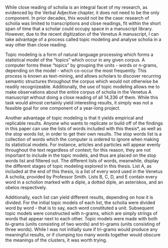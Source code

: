 While close reading of scholia is an integral facet of my research, as evidenced by the Verbal Adjective chapter, it does not need to be the only component. In prior decades, this would not be the case: research of scholia was limited to transcriptions and close readings, fit within the short span of time that a scholar could occupy space in a manuscript library. However, due to the recent digitization of the Venetus A manuscript, I can take advantage of a process called topic modeling and analyse scholia in a way other than close reading.
 
Topic modeling is a form of natural language processing which forms a statistical model of the “topics” which occur in any given corpus. A computer forms these “topics” by grouping the units - words or n-grams, depending on the model - which co-occur the most frequently. This process is known as text-mining, and allows scholars to discover recurring semantic structures throughout the corpus which would not otherwise be readily recognizeable. Additionally, the use of topic modeling allows me to make observations about the entire corpus of scholia in the Venetus A manuscript without doing a close reading of all 14,336 of them. While this task would almost certainly yield interesting results, it simply was not a feasible goal for one component of a year-long project.

Another advantage of topic modeling is that it yields empirical and replicable results. Anyone who wants to replicate or build off of the findings in this paper can use the lists of words included with this thesis*, as well as the stop words list, in order to get their own results. The stop words list is a collection of words which the computer is ordered to ignore when making its statistical models. For instance, articles and particles will appear evenly throughout the text regardless of context; for this reason, they are not important to include in the topic models, and thus are placed on the stop words list and filtered out. The different lists of words, meanwhile, display the different stages of topic modeling explored in this thesis. List A, as included at the end of this thesis, is a list of every word used in the Venetus A scholia, provided by Professor Smith. Lists B, C, D, and E contain every word in a scholion marked with a diple, a dotted diple, an asteriskos, and an obelos respectively. 

Additionally, each list can yield different results, depending on how it is divided. For the initial topic models of each list, the scholia were divided word by word - that is to say, each word constituted a unit. Subsequent topic models were constructed with n-grams, which are simply strings of words that appear next to each other. Topic models were made with both bi-grams (units consisting of two words) and tri-grams (units consisting of three words). While I was not initially sure if tri-grams would produce any meaningful results, or if clumping too many words together would obscure the meanings of the clusters, it was worth trying.

